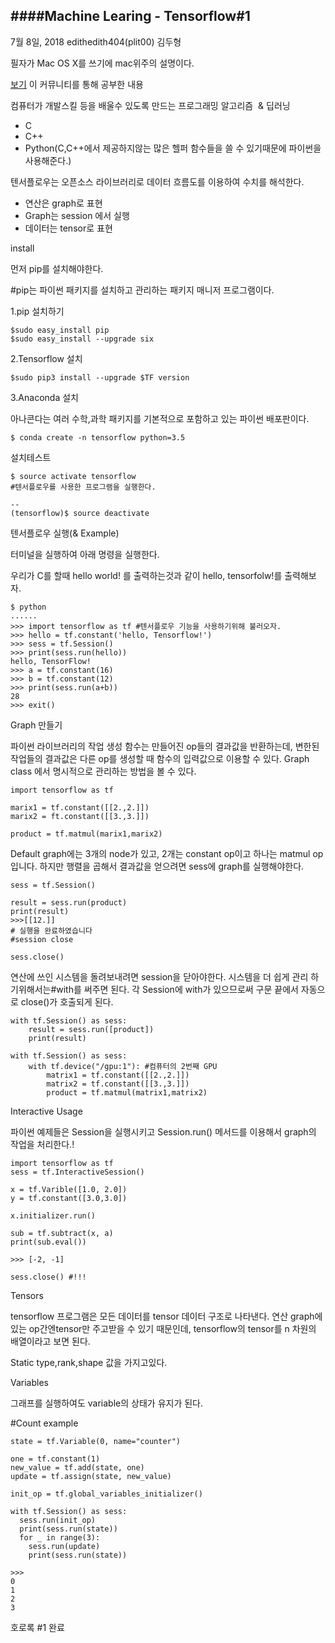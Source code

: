 ####Machine Learing - Tensorflow#1
--
7월 8일, 2018 edithedith404(plit00) 김두형

필자가 Mac OS X를 쓰기에 mac위주의 설명이다.

 [보기](https://www.tensorflow.org/community/) 이 커뮤니티를 통해 공부한 내용

컴퓨터가 개발스킬 등을 배울수 있도록 만드는 프로그래밍 알고리즘  & 딥러닝

- C
- C++
- Python(C,C++에서 제공하지않는 많은 헬퍼 함수들을 쓸 수 있기때문에 파이썬을 사용해준다.)
  

텐서플로우는 오픈소스 라이브러리로 데이터 흐름도를 이용하여 수치를 해석한다.

- 연산은 graph로 표현
- Graph는 session 에서 실행
- 데이터는 tensor로 표현



install

먼저 pip를 설치해야한다.

#pip는 파이썬 패키지를 설치하고 관리하는 패키지 매니저 프로그램이다.

1.pip 설치하기

    $sudo easy_install pip
    $sudo easy_install --upgrade six

2.Tensorflow 설치

    $sudo pip3 install --upgrade $TF version

3.Anaconda 설치

아나콘다는 여러 수학,과학 패키지를 기본적으로 포함하고 있는 파이썬 배포판이다.

    $ conda create -n tensorflow python=3.5 

  

설치테스트

    $ source activate tensorflow
    #텐서플로우를 사용한 프로그램을 실행한다.
    
    --
    (tensorflow)$ source deactivate



텐서플로우 실행(& Example)

터미널을 실행하여 아래 명령을 실행한다.

우리가 C를 할때 hello world! 를 출력하는것과 같이 hello, tensorfolw!를 출력해보자.

    $ python
    ......
    >>> import tensorflow as tf #텐서플로우 기능을 사용하기위해 불러오자.
    >>> hello = tf.constant('hello, Tensorflow!')
    >>> sess = tf.Session()
    >>> print(sess.run(hello))
    hello, TensorFlow!
    >>> a = tf.constant(16)
    >>> b = tf.constant(12)
    >>> print(sess.run(a+b))
    28
    >>> exit()



Graph 만들기

파이썬 라이브러리의 작업 생성 함수는 만들어진 op들의 결과값을 반환하는데, 변한된 작업들의 결과값은 다른 op를 생성할 때 함수의 입력값으로 이용할 수 있다. Graph class 에서 명시적으로 관리하는 방법을 볼 수 있다.

    import tensorflow as tf
    
    marix1 = tf.constant([[2.,2.]])
    marix2 = ft.constant([[3.,3.]])
    
    product = tf.matmul(marix1,marix2)
    

 Default graph에는 3개의 node가 있고, 2개는 constant op이고 하나는 matmul op입니다. 하지만 행렬을 곱해서 결과값을 얻으려면 sess에 graph를 실행해야한다.

    sess = tf.Session()
    
    result = sess.run(product)
    print(result)
    >>>[[12.]]
    # 실행을 완료하였습니다
    #session close
    
    sess.close()



 연산에 쓰인 시스템을 돌려보내려면 session을 닫아야한다. 시스템을 더 쉽게 관리 하기위해서는#with를 써주면 된다. 각 Session에 with가 있으므로써 구문 끝에서 자동으로 close()가 호출되게 된다.

    with tf.Session() as sess:
        result = sess.run([product])
        print(result)

    with tf.Session() as sess:
        with tf.device("/gpu:1"): #컴퓨터의 2번째 GPU
            matrix1 = tf.constant([[2.,2.]])
            matrix2 = tf.constant([[3.,3.]])
            product = tf.matmul(matrix1,matrix2)



Interactive Usage

파이썬 예제들은 Session을 실행시키고 Session.run() 메서드를 이용해서 graph의 작업을 처리한다.!

    import tensorflow as tf
    sess = tf.InteractiveSession()
    
    x = tf.Varible([1.0, 2.0])
    y = tf.constant([3.0,3.0])
    
    x.initializer.run()
    
    sub = tf.subtract(x, a)
    print(sub.eval())
    
    >>> [-2, -1]
    
    sess.close() #!!!



Tensors

tensorflow 프로그램은 모든 데이터를 tensor 데이터 구조로 나타낸다. 연산 graph에 있는 op간엔tensor만 주고받을 수 있기 때문인데, tensorflow의 tensor를 n 차원의 배열이라고 보면 된다.

Static type,rank,shape 값을 가지고있다.

Variables

그래프를 실행하여도 variable의 상태가 유지가 된다.

#Count example

    state = tf.Variable(0, name="counter")
    
    one = tf.constant(1)
    new_value = tf.add(state, one)
    update = tf.assign(state, new_value)
    
    init_op = tf.global_variables_initializer()
    
    with tf.Session() as sess:
      sess.run(init_op)
      print(sess.run(state))
      for _ in range(3):
        sess.run(update)
        print(sess.run(state))
    
    >>> 
    0
    1
    2
    3

호로록 #1 완료
